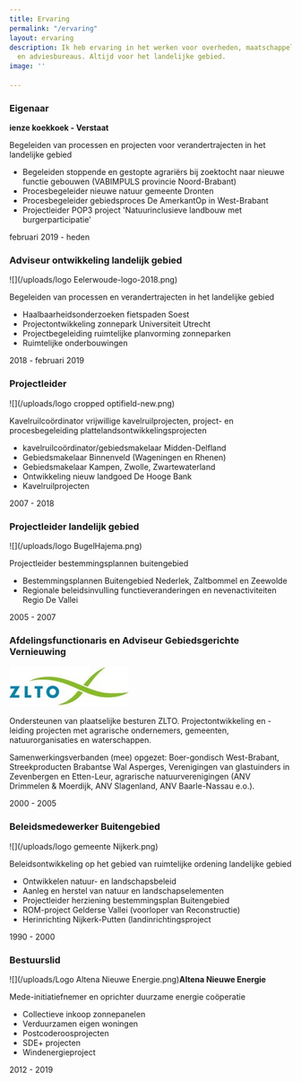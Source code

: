 ```yaml
---
title: Ervaring
permalink: "/ervaring"
layout: ervaring
description: Ik heb ervaring in het werken voor overheden, maatschappelijke organisaties
  en adviesbureaus. Altijd voor het landelijke gebied.
image: ''

---
```

### Eigenaar

**ienze koekkoek - Verstaat**

Begeleiden van processen en projecten voor verandertrajecten in het landelijke gebied

* Begeleiden stoppende en gestopte agrariërs bij zoektocht naar nieuwe functie gebouwen (VABIMPULS provincie Noord-Brabant)
* Procesbegeleider nieuwe natuur gemeente Dronten
* Procesbegeleider gebiedsproces De AmerkantOp in West-Brabant
* Projectleider POP3 project 'Natuurinclusieve landbouw met burgerparticipatie'

februari 2019 - heden

### Adviseur ontwikkeling landelijk gebied

![](/uploads/logo Eelerwoude-logo-2018.png)

Begeleiden van processen en verandertrajecten in het landelijke gebied

* Haalbaarheidsonderzoeken fietspaden Soest
* Projectontwikkeling zonnepark Universiteit Utrecht
* Projectbegeleiding ruimtelijke planvorming zonneparken
* Ruimtelijke onderbouwingen

2018 - februari 2019

### Projectleider

![](/uploads/logo cropped optifield-new.png)

Kavelruilcoördinator vrijwillige kavelruilprojecten, project- en procesbegeleiding plattelandsontwikkelingsprojecten

* kavelruilcoördinator/gebiedsmakelaar Midden-Delfland
* Gebiedsmakelaar Binnenveld (Wageningen en Rhenen)
* Gebiedsmakelaar Kampen, Zwolle, Zwartewaterland
* Ontwikkeling nieuw landgoed De Hooge Bank
* Kavelruilprojecten

2007 - 2018

### Projectleider landelijk gebied

![](/uploads/logo BugelHajema.png)

Projectleider bestemmingsplannen buitengebied

* Bestemmingsplannen Buitengebied Nederlek, Zaltbommel en Zeewolde
* Regionale beleidsinvulling functieveranderingen en nevenactiviteiten Regio De Vallei

2005 - 2007

### Afdelingsfunctionaris en Adviseur Gebiedsgerichte Vernieuwing

![](/uploads/zlto-logo.jpg)

Ondersteunen van plaatselijke besturen ZLTO. Projectontwikkeling en -leiding projecten met agrarische ondernemers, gemeenten, natuurorganisaties en waterschappen.

Samenwerkingsverbanden (mee) opgezet: Boer-gondisch West-Brabant, Streekproducten Brabantse Wal Asperges, Verenigingen van glastuinders in Zevenbergen en Etten-Leur, agrarische natuurverenigingen (ANV Drimmelen & Moerdijk, ANV Slagenland, ANV Baarle-Nassau e.o.).

2000 - 2005

### Beleidsmedewerker Buitengebied

![](/uploads/logo gemeente Nijkerk.png)

Beleidsontwikkeling op het gebied van ruimtelijke ordening landelijke gebied

* Ontwikkelen natuur- en landschapsbeleid
* Aanleg en herstel van natuur en landschapselementen
* Projectleider herziening bestemmingsplan Buitengebied
* ROM-project Gelderse Vallei (voorloper van Reconstructie)
* Herinrichting Nijkerk-Putten (landinrichtingsproject

1990 - 2000

### Bestuurslid

![](/uploads/Logo Altena Nieuwe Energie.png)**Altena Nieuwe Energie**

Mede-initiatiefnemer en oprichter duurzame energie coöperatie

* Collectieve inkoop zonnepanelen
* Verduurzamen eigen woningen
* Postcoderoosprojecten
* SDE+ projecten
* Windenergieproject

2012 - 2019